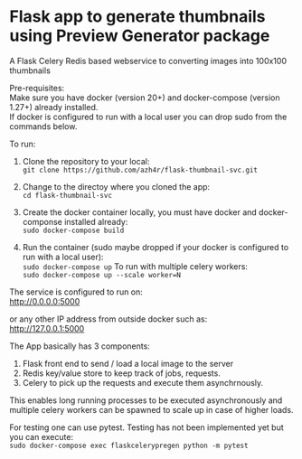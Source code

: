 # Flask app to generate thumbnails using Preview Generator package

A Flask Celery Redis based webservice to converting images into 100x100 thumbnails

Pre-requisites:  
    Make sure you have docker (version 20+) and docker-compose (version 1.27+) already installed.  
    If docker is configured to run with a local user you can drop sudo from the commands below. 

To run:

1. Clone the repository to your local:  
    `git clone https://github.com/azh4r/flask-thumbnail-svc.git`

2. Change to the directoy where you cloned the app:  
    `cd flask-thumbnail-svc`

2. Create the docker container locally, you must have docker and docker-componse installed already:  
    `sudo docker-compose build`

3. Run the container (sudo maybe dropped if your docker is configured to run with a local user):  
    `sudo docker-compose up`
    To run with multiple celery workers:  
    `sudo docker-compose up --scale worker=N`

The service is configured to run on:   
    http://0.0.0.0:5000

or any other IP address from outside docker such as:  
    http://127.0.0.1:5000 

The App basically has 3 components:
1. Flask front end to send / load a local image to the server
2. Redis key/value store to keep track of jobs, requests.
3. Celery to pick up the requests and execute them asynchrnously. 

This enables long running processes to be executed asynchronously and multiple celery workers can be spawned to scale up in case of higher loads.

For testing one can use pytest.  Testing has not been implemented yet but you can execute:  
    `sudo docker-compose exec flaskcelerypregen python -m pytest`
